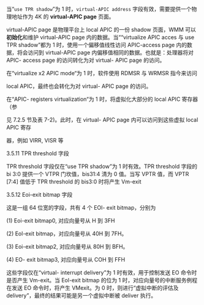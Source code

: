 
当“`use TPR shadow`”为 1 时，`virtual-APIC address` 字段有效，需要提供一个物理地址作为 4K 的 **virtual-APIC page** 页面。

virtual-APIC page 是物理平台上 local APIC 的一份 shadow 页面，WMM 可以**初始化**和维护 virtual-APIC page 内的数据。当““virtualize APIC acces 与 use TPR shadow”都为 1 时，使用一个偏移值线性访问 APIC-access page 内的数据，将会访问到 virtual-APIC page 内偏移值相同的数据。也就是：处理器将对 APIC- access page 的访问转化为对  virtual- APIC page 的访问。

在“virtualize x2 APIC mode“为 1 时，软件使用 RDMSR 与 WRMSR 指今来访问

 local APIC，最终也会转化为对 virtual- APIC page 的访问。

在“APIC- registers virtualization“为 1 时，将虚拟化大部分的 local APIC 寄存器（参

见 7.2.5 节及表 7-2)。此时，在 virtual- APIC page 内可以访问到这些虚拟 local APIC 寄存

器，例如 VIRR, VISR 等

3.5.11 TPR threshold 字段

 TPR threshold 字段仅在“use TPR shadow”为 1 时有效。TPR threshold 字段的 bi 3:0 提供一个 VTPR 门坎值，bis31:4 清为 0 值。当写 VPTR 值，而 VPTR [7:4] 值低于  TPR threshold 的 bis3:0 时将产生 Vm-exit

3.5.12 Eoi-exit bitmap 字段

这是一组 64 位宽的字段，共有 4 个 EOl- exit bitmap，分别为

 (1) Eoi-exit bitmap0, 对应向量号从 H 到 3FH

 (2) Eol-exit bitmap，对应向量号从 40H 到 7FH。

 (3) Eoi-exit bitmap2, 对应向量号从 80H 到 BFH。

 (4) EO- exit bitmap3, 对应向量号从 COH 到 FFH

这些字段仅在“virtual- interrupt delivery”为 1 时有效，用于控制发送 EO 命令时是否产生 Vm-exit。当 Eol-exit bitmap 的位为 1 时，对应向量号的中断服务例程在发送 EO 命令时，将产生 VMexit。为 0 时，则进行“虚拟中断的评估及 delivery”，最终的结果可能是另一个虚拟中断被 deliver 执行。